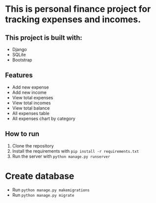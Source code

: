 # This is personal finance project for tracking expenses and incomes.

## This project is built with:
- Django
- SQLite
- Bootstrap

## Features
- Add new expense
- Add new income
- View total expenses
- View total incomes
- View total balance
- All expenses table
- All expenses chart by category

## How to run
1. Clone the repository
2. Install the requirements with `pip install -r requirements.txt`
3. Run the server with `python manage.py runserver`

# Create database
- Run `python manage.py makemigrations`
- Run `python manage.py migrate`